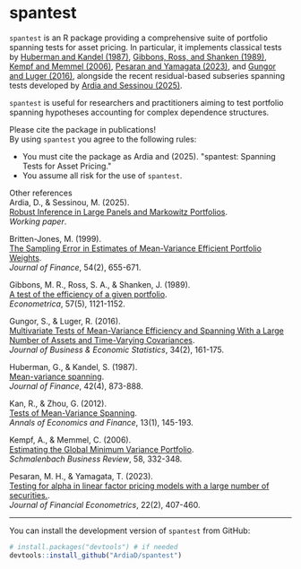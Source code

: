 # spantest

`spantest` is an R package providing a comprehensive suite of portfolio spanning tests for asset pricing. 
In particular, it implements classical tests by [Huberman and Kandel (1987)](https://doi.org/10.1111/j.1540-6261.1987.tb03917.x), 
[Gibbons, Ross, and Shanken (1989)](https://doi.org/10.2307/1913625), [Kempf and Memmel (2006)](https://doi.org/10.1007/BF03396737), 
[Pesaran and Yamagata (2023)](https://doi.org/10.1093/jjfinec/nbad002), and [Gungor and Luger (2016)](https://doi.org/10.1080/07350015.2015.1019510), 
alongside the recent residual-based subseries spanning tests developed by [Ardia and Sessinou (2025)](https://arxiv.org/pdf/2403.17127). 

`spantest` is useful for researchers and practitioners aiming to test portfolio spanning hypotheses accounting for complex dependence structures.

Please cite the package in publications!\
By using `spantest` you agree to the following rules:

-   You must cite the package as Ardia and (2025). "spantest: Spanning Tests for Asset Pricing."
-   You assume all risk for the use of `spantest`.

Other references\
Ardia, D., & Sessinou, M. (2025).  
[Robust Inference in Large Panels and Markowitz Portfolios](https://dx.doi.org/10.2139/ssrn.5033399).  
*Working paper*.

Britten-Jones, M. (1999).\
[The Sampling Error in Estimates of Mean-Variance Efficient Portfolio Weights](https://www.jstor.org/stable/2697722).\
*Journal of Finance*, 54(2), 655-671.

Gibbons, M. R., Ross, S. A., & Shanken, J. (1989).\
[A test of the efficiency of a given portfolio](https://doi.org/10.2307/1913625).\
*Econometrica*, 57(5), 1121-1152.

Gungor, S., & Luger, R. (2016).\
[Multivariate Tests of Mean-Variance Efficiency and Spanning With a Large Number of Assets and Time-Varying Covariances](https://doi.org/10.1080/07350015.2015.1019510).\
*Journal of Business & Economic Statistics*, 34(2), 161-175.

Huberman, G., & Kandel, S. (1987).\
[Mean-variance spanning](https://doi.org/10.1111/j.1540-6261.1987.tb03917.x).\
*Journal of Finance*, 42(4), 873-888.

Kan, R., & Zhou, G. (2012).\
[Tests of Mean-Variance Spanning](https://www-2.rotman.utoronto.ca/~kan/papers/span_AEF.pdf).\
*Annals of Economics and Finance*, 13(1), 145-193.

Kempf, A., & Memmel, C. (2006).\
[Estimating the Global Minimum Variance Portfolio](https://doi.org/10.1007/BF03396737).\
*Schmalenbach Business Review*, 58, 332-348.

Pesaran, M. H., & Yamagata, T. (2023).\
[Testing for alpha in linear factor pricing models with a large number of securities.](https://doi.org/10.1093/jjfinec/nbad002).\
*Journal of Financial Econometrics*, 22(2), 407-460.

------------------------------------------------------------------------

You can install the development version of `spantest` from GitHub:

``` r
# install.packages("devtools") # if needed
devtools::install_github("ArdiaD/spantest")
```
